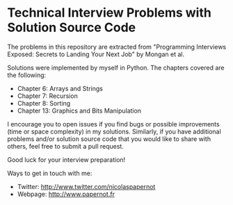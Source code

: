 # Technical Interview Problems with Solution Source Code

The problems in this repository are extracted from "Programming Interviews
Exposed: Secrets to Landing Your Next Job" by Mongan et al. 

Solutions were implemented by myself in Python. The chapters covered are the
following: 
* Chapter 6: Arrays and Strings 
* Chapter 7: Recursion
* Chapter 8: Sorting
* Chapter 13: Graphics and Bits Manipulation

I encourage you to open issues if you find bugs or possible improvements (time
or space complexity) in my solutions. Similarly, if you have additional
problems and/or solution source code that you would like to share with others,
feel free to submit a pull request. 

Good luck for your interview preparation!

Ways to get in touch with me:
* Twitter: <http://www.twitter.com/nicolaspapernot>
* Webpage: <http://www.papernot.fr> 


